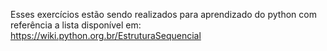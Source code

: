 Esses exercícios estão sendo realizados para aprendizado do python com referência a lista disponível em: https://wiki.python.org.br/EstruturaSequencial
